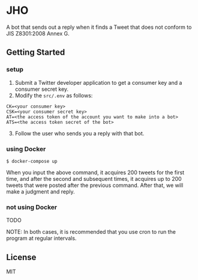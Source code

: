 # JHO

A bot that sends out a reply when it finds a Tweet that does not conform to JIS Z8301:2008 Annex G.

## Getting Started
### setup
1. Submit a Twitter developer application to get a consumer key and a consumer secret key.
2. Modify the `src/.env` as follows:
```
CK=<your consumer key>
CSK=<your consumer secret key>
AT=<the access token of the account you want to make into a bot>
ATS=<the access token secret of the bot>
```
3. Follow the user who sends you a reply with that bot.

### using Docker
```
$ docker-compose up
```
When you input the above command, it acquires 200 tweets for the first time, and after the second and subsequent times, it acquires up to 200 tweets that were posted after the previous command. After that, we will make a judgment and reply.

### not using Docker
TODO

NOTE: In both cases, it is recommended that you use cron to run the program at regular intervals.

## License
MIT
